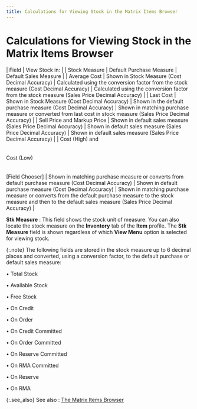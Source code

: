 ```yaml
---
title: Calculations for Viewing Stock in the Matrix Items Browser
---
```


# Calculations for Viewing Stock in the Matrix Items Browser


| Field | View Stock in: |
| Stock Measure | Default Purchase Measure | Default Sales Measure |
| Average Cost | Shown in Stock Measure (Cost Decimal Accuracy) | Calculated using the conversion factor from the stock measure (Cost  Decimal Accuracy) | Calculated using the conversion factor from the stock measure (Sales  Price Decimal Accuracy) |
| Last Cost | Shown in Stock Measure (Cost Decimal Accuracy) | Shown in the default purchase measure (Cost Decimal Accuracy) | Shown in matching purchase measure or converted from last cost in stock  measure (Sales Price Decimal Accuracy) |
| Sell Price and Markup Price | Shown in default sales measure (Sales Price Decimal Accuracy) | Shown in default sales measure (Sales Price Decimal Accuracy) | Shown in default sales measure (Sales Price Decimal Accuracy) |
| Cost (High) and<br/><br/><br/>Cost (Low)<br/><br/><br/>[Field Chooser] | Shown in matching purchase measure or converts from default purchase  measure (Cost Decimal Accuracy) | Shown in default purchase measure (Cost Decimal Accuracy) | Shown in matching purchase measure or converts from the default purchase  measure to the stock measure and then to the default sales measure (Sales  Price Decimal Accuracy) |



**Stk Measure**
: This field shows the stock unit of measure. You  can also locate the stock measure on the **Inventory**  tab of the **Item** profile. The **Stk Measure** field is shown regardless  of which **View Menu** option is selected  for viewing stock.


{:.note}
The following fields are stored in the stock measure up to 6 decimal  places and converted, using a conversion factor, to the default purchase  or default sales measure:


• Total Stock


• Available Stock


• Free Stock


• On Credit


• On Order


• On Credit Committed


• On Order Committed


• On Reserve Committed


• On RMA Committed


• On Reserve


• On RMA


{:.see_also}
See also
: [The  Matrix Items Browser]({{site.mi_baseurl}}/creating-matrix-group-and-matrix-items/the_matrix_items_browser.html)

